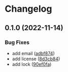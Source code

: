 # Changelog

## 0.1.0 (2022-11-14)


### Bug Fixes

* add email ([adbf874](https://www.github.com/glocurrency/commons.ts/commit/adbf874bc196ef5b528bf4f2c45f10fc39d4a75e))
* add license ([8d3cb84](https://www.github.com/glocurrency/commons.ts/commit/8d3cb84721b4ff49a1c62cc76e725e654cce7ce6))
* add lock ([90ef0fa](https://www.github.com/glocurrency/commons.ts/commit/90ef0fae3abbc06b02f9a31849713a9e34a7a1fa))
